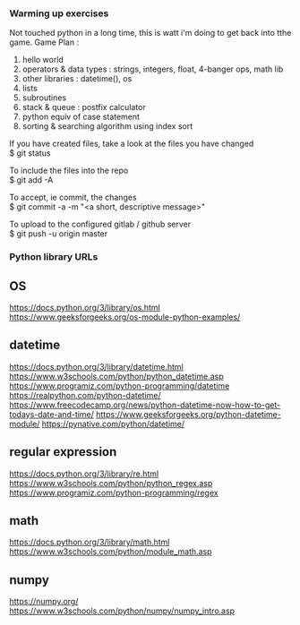 ### Warming up exercises

Not touched python in a long time, this is watt i'm doing to get back into tthe game. Game Plan :
1. hello world
2. operators & data types : strings, integers, float, 4-banger ops, math lib
3. other libraries : datetime(), os
4. lists
5. subroutines
6. stack & queue : postfix calculator 
7. python equiv of case statement
8. sorting & searching algorithm using index sort

If you have created files, take a look at the files you have changed 
\
$ git status

To include the files into the repo 
\
$ git add -A

To accept, ie commit, the changes 
\
$ git commit -a -m "<a short, descriptive message>"

To upload to the configured gitlab / github server
\
$ git push -u origin master

### Python library URLs
## OS
https://docs.python.org/3/library/os.html
https://www.geeksforgeeks.org/os-module-python-examples/

## datetime
https://docs.python.org/3/library/datetime.html
https://www.w3schools.com/python/python_datetime.asp
https://www.programiz.com/python-programming/datetime
https://realpython.com/python-datetime/
https://www.freecodecamp.org/news/python-datetime-now-how-to-get-todays-date-and-time/
https://www.geeksforgeeks.org/python-datetime-module/
https://pynative.com/python/datetime/

## regular expression
https://docs.python.org/3/library/re.html
https://www.w3schools.com/python/python_regex.asp
https://www.programiz.com/python-programming/regex

## math
https://docs.python.org/3/library/math.html
https://www.w3schools.com/python/module_math.asp

## numpy
https://numpy.org/
https://www.w3schools.com/python/numpy/numpy_intro.asp


